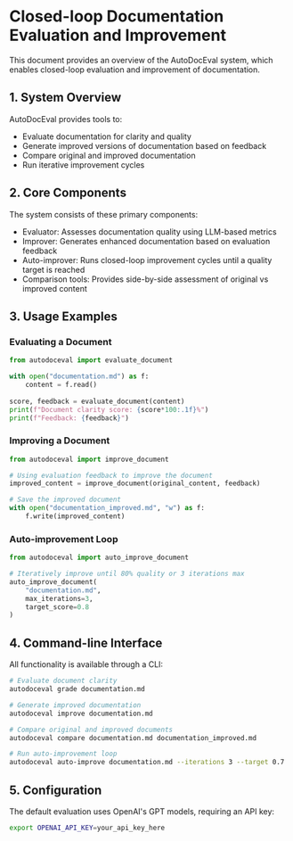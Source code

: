 # Closed-loop Documentation Evaluation and Improvement 

This document provides an overview of the AutoDocEval system, which enables closed-loop evaluation and improvement of documentation.

## 1. System Overview

AutoDocEval provides tools to:
- Evaluate documentation for clarity and quality
- Generate improved versions of documentation based on feedback
- Compare original and improved documentation
- Run iterative improvement cycles

## 2. Core Components

The system consists of these primary components:
- Evaluator: Assesses documentation quality using LLM-based metrics
- Improver: Generates enhanced documentation based on evaluation feedback
- Auto-improver: Runs closed-loop improvement cycles until a quality target is reached
- Comparison tools: Provides side-by-side assessment of original vs improved content

## 3. Usage Examples

### Evaluating a Document

```python
from autodoceval import evaluate_document

with open("documentation.md") as f:
    content = f.read()
    
score, feedback = evaluate_document(content)
print(f"Document clarity score: {score*100:.1f}%")
print(f"Feedback: {feedback}")
```

### Improving a Document

```python
from autodoceval import improve_document

# Using evaluation feedback to improve the document
improved_content = improve_document(original_content, feedback)

# Save the improved document
with open("documentation_improved.md", "w") as f:
    f.write(improved_content)
```

### Auto-improvement Loop

```python
from autodoceval import auto_improve_document

# Iteratively improve until 80% quality or 3 iterations max
auto_improve_document(
    "documentation.md",
    max_iterations=3,
    target_score=0.8
)
```

## 4. Command-line Interface

All functionality is available through a CLI:

```bash
# Evaluate document clarity
autodoceval grade documentation.md

# Generate improved documentation
autodoceval improve documentation.md

# Compare original and improved documents
autodoceval compare documentation.md documentation_improved.md

# Run auto-improvement loop
autodoceval auto-improve documentation.md --iterations 3 --target 0.7
```

## 5. Configuration

The default evaluation uses OpenAI's GPT models, requiring an API key:

```bash
export OPENAI_API_KEY=your_api_key_here
```